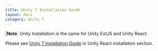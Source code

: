 ```yaml
---
title: Unity 7 Installation Guide
layout: docs
category: Unity 7
---
```

|**Note**: Unity Installation is the same for Unity ExtJS and Unity React.

Please see [Unity 7 Installation Guide](../../unity-react/installation/unity-7-installation-guide.md) in Unity React installation section. 

